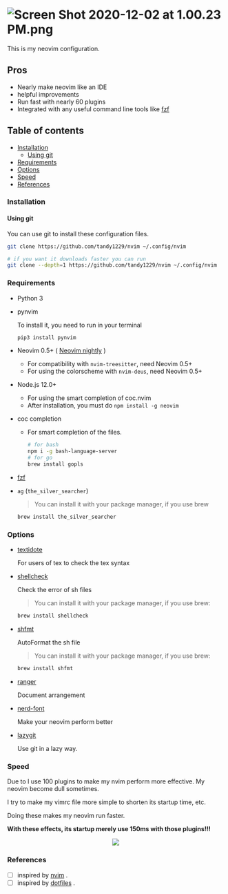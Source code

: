 # ![Screen Shot 2020-12-02 at 1.00.23 PM.png](https://i.loli.net/2020/12/24/I7D2lfu8czGLKre.png)

This is my neovim configuration.

## Pros

- Nearly make neovim like an IDE
- helpful improvements
- Run fast with nearly 60 plugins
- Integrated with any useful command line tools like [fzf](https://github.com/junegunn/fzf)

## Table of contents

<!-- TOC GFM -->

- [Installation](#installation)
	+ [Using git](#using-git)
- [Requirements](#requirements)
- [Options](#options)
- [Speed](#speed)
- [References](#references)

<!-- /TOC -->

### Installation

#### Using git

You can use git to install these configuration files.

```bash
git clone https://github.com/tandy1229/nvim ~/.config/nvim

# if you want it downloads faster you can run
git clone --depth=1 https://github.com/tandy1229/nvim ~/.config/nvim
```

### Requirements

- Python 3

- pynvim

  To install it, you need to run in your terminal

  ```bash
  pip3 install pynvim
  ```

- Neovim 0.5+ ( [Neovim nightly](https://github.com/neovim/neovim#install-from-source) )

  - For compatibility with `nvim-treesitter`, need Neovim 0.5+
  - For using the colorscheme with `nvim-deus`, need Neovim 0.5+

- Node.js 12.0+

  - For using the smart completion of coc.nvim
  - After installation, you must do `npm install -g neovim`

- coc completion

  - For smart completion of the files.

    ```bash
    # for bash
    npm i -g bash-language-server
    # for go
    brew install gopls
    ```

- [fzf](https://github.com/junegunn/fzf)

- `ag` (`the_silver_searcher`)

  > You can install it with your package manager, if you use brew

  ```bash
  brew install the_silver_searcher
  ```

### Options

- [textidote](https://github.com/sylvainhalle/textidote)

  For users of tex to check the tex syntax

- [shellcheck](https://github.com/koalaman/shellcheck)

  Check the error of sh files

  > You can install it with your package manager, if you use brew:

  ```bash
  brew install shellcheck
  ```

- [shfmt](https://github.com/mvdan/sh)

  AutoFormat the sh file

  > You can install it with your package manager, if you use brew:

  ```bash
  brew install shfmt
  ```

- [ranger](https://github.com/ranger/ranger)

  Document arrangement

- [nerd-font](https://github.com/ryanoasis/nerd-fonts)

  Make your neovim perform better

- [lazygit](https://github.com/jesseduffield/lazygit)

  Use git in a lazy way.

### Speed

Due to I use 100 plugins to make my nvim perform more effective. My neovim become dull sometimes.

I try to make my vimrc file more simple to shorten its startup time, etc.

Doing these makes my neovim run faster.

**With these effects, its startup merely use 150ms with those plugins!!!**

<center><img src="https://i.loli.net/2020/12/29/keovWDZJLiCUEBT.png"></center>

### References

- [ ] inspired by [nvim](https://github.com/theniceboy/nvim) .
- [ ] inspired by [dotfiles](https://github.com/junegunn/dotfiles) .
